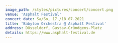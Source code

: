 ```yaml
---
image_path: /styles/pictures/concert/concert.png
venue: 'Asphalt Festival'
concert_date: Sa/So, 17./18.07.2021
title: 'Babylon Orchestra @ Asphalt Festival'
address: Düsseldorf, Gustav-Gründgens-Platz
details: https://www.asphalt-festival.de
---
```

